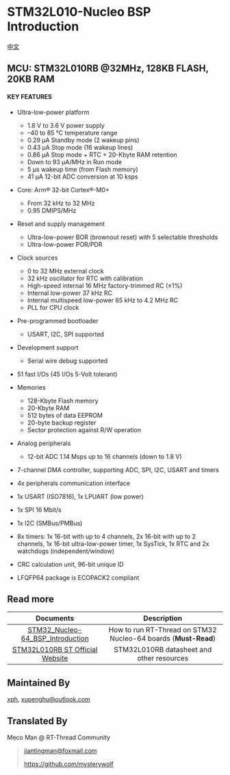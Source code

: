 # STM32L010-Nucleo BSP Introduction

[中文](README_zh.md) 

## MCU: STM32L010RB @32MHz, 128KB FLASH,  20KB RAM

#### KEY FEATURES

- Ultra-low-power platform
  - 1.8 V to 3.6 V power supply
  - –40 to 85 °C temperature range
  - 0.29 µA Standby mode (2 wakeup pins)
  - 0.43 µA Stop mode (16 wakeup lines)
  - 0.86 µA Stop mode + RTC + 20-Kbyte RAM retention
  - Down to 93 µA/MHz in Run mode
  - 5 µs wakeup time (from Flash memory)
  - 41 µA 12-bit ADC conversion at 10 ksps
- Core: Arm® 32-bit Cortex®-M0+
  - From 32 kHz to 32 MHz
  - 0.95 DMIPS/MHz
- Reset and supply management
  - Ultra-low-power BOR (brownout reset) with 5 selectable thresholds
  - Ultra-low-power POR/PDR
- Clock sources
  - 0 to 32 MHz external clock
  - 32 kHz oscillator for RTC with calibration
  - High-speed internal 16 MHz factory-trimmed RC (±1%)
  - Internal low-power 37 kHz RC
  - Internal multispeed low-power 65 kHz to 4.2 MHz RC
  - PLL for CPU clock
- Pre-programmed bootloader
  - USART, I2C, SPI supported
- Development support
  - Serial wire debug supported
- 51 fast I/Os (45 I/Os 5-Volt tolerant)
- Memories
  - 128-Kbyte Flash memory
  - 20-Kbyte RAM
  - 512 bytes of data EEPROM
  - 20-byte backup register
  - Sector protection against R/W operation
- Analog peripherals
  - 12-bit ADC 1.14 Msps up to 16 channels (down to 1.8 V)

- 7-channel DMA controller, supporting ADC, SPI, I2C, USART and timers
- 4x peripherals communication interface
- 1x USART (ISO7816), 1x LPUART (low power)
- 1x SPI 16 Mbit/s
- 1x I2C (SMBus/PMBus)
- 8x timers: 1x 16-bit with up to 4 channels, 2x 16-bit with up to 2 channels, 1x 16-bit ultra-low-power timer, 1x SysTick, 1x RTC and 2x watchdogs (independent/window)
- CRC calculation unit, 96-bit unique ID
- LFQFP64 package is ECOPACK2 compliant



## Read more

|                          Documents                           |                         Description                          |
| :----------------------------------------------------------: | :----------------------------------------------------------: |
| [STM32_Nucleo-64_BSP_Introduction](../docs/en/STM32_Nucleo-64_BSP_Introduction.md) | How to run RT-Thread on STM32 Nucleo-64 boards (**Must-Read**) |
| [STM32L010RB ST Official Website](https://www.st.com/en/microcontrollers-microprocessors/stm32l010rb.html#documentation) |          STM32L010RB datasheet and other resources           |



## Maintained By

 [xph](https://github.com/xupenghu), <xupenghu@outlook.com>



## Translated By

Meco Man @ RT-Thread Community

> jiantingman@foxmail.com 
>
> https://github.com/mysterywolf